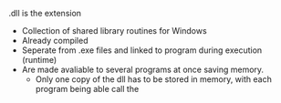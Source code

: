 .dll is the extension

- Collection of shared library routines for Windows
- Already compiled
- Seperate from .exe files and linked to program during execution (runtime)
- Are made avaliable to several programs at once saving memory.
	- Only one copy of the dll has to be stored in memory, with each program being able call the 